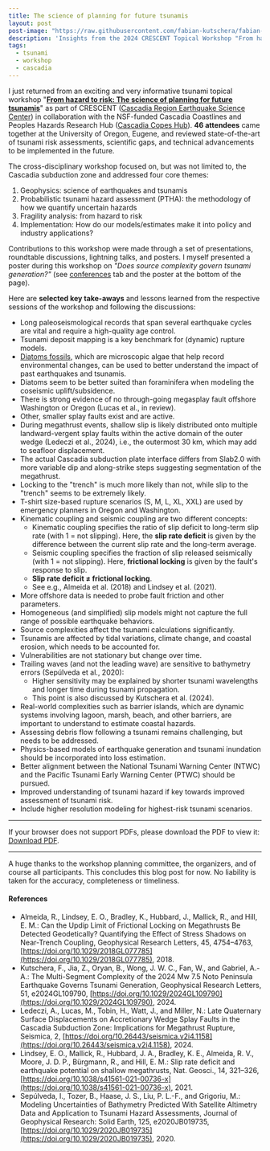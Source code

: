 ```yaml
---
title: The science of planning for future tsunamis
layout: post
post-image: "https://raw.githubusercontent.com/fabian-kutschera/fabian-kutschera.github.io/master/assets/images/post_crescent-tsunami-workshop.png"
description: 'Insights from the 2024 CRESCENT Topical Workshop "From hazard to risk: The science of planning for future tsunamis".'
tags:
  - tsunami
  - workshop
  - cascadia
---
```


I just returned from an exciting and very informative tsunami topical workshop "[**From hazard to risk: The science of planning for future tsunamis**](https://cascadiaquakes.org/2024/07/10/11-7-8-2024-tsunami-topical-workshop/)" as part of CRESCENT ([Cascadia Region Earthquake Science Center](https://cascadiaquakes.org/)) in collaboration with the NSF-funded Cascadia Coastlines and Peoples Hazards Research Hub ([Cascadia Copes Hub](https://cascadiacopeshub.org/)). **46 attendees** came together at the University of Oregon, Eugene, and reviewed state-of-the-art of tsunami risk assessments, scientific gaps, and technical advancements to be implemented in the future.

The cross-disciplinary workshop focused on, but was not limited to, the Cascadia subduction zone and addressed four core themes:

1. Geophysics: science of earthquakes and tsunamis  
2. Probabilistic tsunami hazard assessment (PTHA): the methodology of how we quantify uncertain hazards  
3. Fragility analysis: from hazard to risk  
4. Implementation: How do our models/estimates make it into policy and industry applications?

Contributions to this workshop were made through a set of presentations, roundtable discussions, lightning talks, and posters. I myself presented a poster during this workshop on *"Does source complexity govern tsunami generation?"* (see [conferences](https://fabian-kutschera.github.io/conferences) tab and the poster at the bottom of the page).

Here are **selected key take-aways** and lessons learned from the respective sessions of the workshop and following the discussions:
- Long paleoseismological records that span several earthquake cycles are vital and require a high-quality age control.
- Tsunami deposit mapping is a key benchmark for (dynamic) rupture models.
- [Diatoms fossils](https://news.vt.edu/articles/2024/11/research-curiousconversations-dura.html), which are microscopic algae that help record environmental changes, can be used to better understand the impact of past earthquakes and tsunamis.
- Diatoms seem to be better suited than foraminifera when modeling the coseismic uplift/subsidence.
- There is strong evidence of no through-going megasplay fault offshore Washington or Oregon (Lucas et al., in review).
- Other, smaller splay faults exist and are active.
- During megathrust events, shallow slip is likely distributed onto multiple landward-vergent splay faults within the active domain of the outer wedge (Ledeczi et al., 2024), i.e., the outermost 30 km, which may add to seafloor displacement. 
- The actual Cascadia subduction plate interface differs from Slab2.0 with more variable dip and along-strike steps suggesting segmentation of the megathrust. 
- Locking to the "trench" is much more likely than not, while slip to the "trench" seems to be extremely likely.
- T-shirt size-based rupture scenarios (S, M, L, XL, XXL) are used by emergency planners in Oregon and Washington.
- Kinematic coupling and seismic coupling are two different concepts: <br/>
	- Kinematic coupling specifies the ratio of slip deficit to long-term slip rate (with 1 &#61; not slipping). Here, the **slip rate deficit** is given by the difference between the current slip rate and the long-term average.
	- Seismic coupling specifies the fraction of slip released seismically (with 1 &#61; not slipping). Here, **frictional locking** is given by the fault's response to slip.
	- **Slip rate deficit &ne; frictional locking**.
	- See e.g., Almeida et al. (2018) and Lindsey et al. (2021).
- More offshore data is needed to probe fault friction and other parameters. 
- Homogeneous (and simplified) slip models might not capture the full range of possible earthquake behaviors. 
- Source complexities affect the tsunami calculations significantly.
- Tsunamis are affected by tidal variations, climate change, and coastal erosion, which needs to be accounted for.
- Vulnerabilities are not stationary but change over time. 
- Trailing waves (and not the leading wave) are sensitive to bathymetry errors (Sepúlveda et al., 2020): <br/>
	- Higher sensitivity may be explained by shorter tsunami wavelengths and longer time during tsunami propagation.
	- This point is also discussed by Kutschera et al. (2024).
- Real-world complexities such as barrier islands, which are dynamic systems involving lagoon, marsh, beach, and other barriers, are important to understand to estimate coastal hazards.
- Assessing debris flow following a tsunami remains challenging, but needs to be addressed.
- Physics-based models of earthquake generation and tsunami inundation should be incorporated into loss estimation.
- Better alignment between the National Tsunami Warning Center (NTWC) and the Pacific Tsunami Early Warning Center (PTWC) should be pursued. 
- Improved understanding of tsunami hazard if key towards improved assessment of tsunami risk.
- Include higher resolution modeling for highest-risk tsunami scenarios.

---

<p>If your browser does not support PDFs, please download the PDF to view it: <a href="https://raw.githubusercontent.com/fabian-kutschera/fabian-kutschera.github.io/master/assets/2024_CRESCENT_poster.pdf">Download PDF</a>.</p>

---

A huge thanks to the workshop planning committee, the organizers, and of course all participants. This concludes this blog post for now. No liability is taken for the accuracy, completeness or timeliness.

#### References

- Almeida, R., Lindsey, E. O., Bradley, K., Hubbard, J., Mallick, R., and Hill, E. M.: Can the Updip Limit of Frictional Locking on Megathrusts Be Detected Geodetically? Quantifying the Effect of Stress Shadows on Near-Trench Coupling, Geophysical Research Letters, 45, 4754–4763, [https://doi.org/10.1029/2018GL077785](https://doi.org/10.1029/2018GL077785), 2018.
- Kutschera, F., Jia, Z., Oryan, B., Wong, J. W. C., Fan, W., and Gabriel, A.-A.: The Multi-Segment Complexity of the 2024 Mw 7.5 Noto Peninsula Earthquake Governs Tsunami Generation, Geophysical Research Letters, 51, e2024GL109790, [https://doi.org/10.1029/2024GL109790](https://doi.org/10.1029/2024GL109790), 2024.
- Ledeczi, A., Lucas, M., Tobin, H., Watt, J., and Miller, N.: Late Quaternary Surface Displacements on Accretionary Wedge Splay Faults in the Cascadia Subduction Zone: Implications for Megathrust Rupture, Seismica, 2, [https://doi.org/10.26443/seismica.v2i4.1158](https://doi.org/10.26443/seismica.v2i4.1158), 2024.
- Lindsey, E. O., Mallick, R., Hubbard, J. A., Bradley, K. E., Almeida, R. V., Moore, J. D. P., Bürgmann, R., and Hill, E. M.: Slip rate deficit and earthquake potential on shallow megathrusts, Nat. Geosci., 14, 321–326, [https://doi.org/10.1038/s41561-021-00736-x](https://doi.org/10.1038/s41561-021-00736-x), 2021.
- Sepúlveda, I., Tozer, B., Haase, J. S., Liu, P. L.-F., and Grigoriu, M.: Modeling Uncertainties of Bathymetry Predicted With Satellite Altimetry Data and Application to Tsunami Hazard Assessments, Journal of Geophysical Research: Solid Earth, 125, e2020JB019735, [https://doi.org/10.1029/2020JB019735](https://doi.org/10.1029/2020JB019735), 2020.
